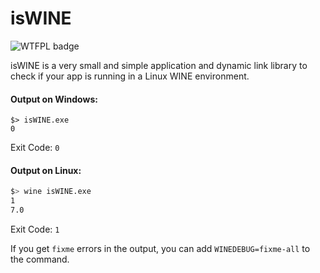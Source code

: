 # isWINE

![WTFPL badge](http://www.wtfpl.net/wp-content/uploads/2012/12/wtfpl-badge-4.png)

isWINE is a very small and simple application and dynamic link library to check if your app is running in a Linux WINE environment.

#### Output on Windows:

```
$> isWINE.exe
0
```
Exit Code: `0`

#### Output on Linux:

```bash
$> wine isWINE.exe
1
7.0
```
Exit Code: `1`

If you get `fixme` errors in the output, you can add `WINEDEBUG=fixme-all` to the command.

